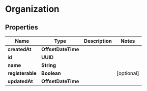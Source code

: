 

# Organization


## Properties

| Name | Type | Description | Notes |
|------------ | ------------- | ------------- | -------------|
|**createdAt** | **OffsetDateTime** |  |  |
|**id** | **UUID** |  |  |
|**name** | **String** |  |  |
|**registerable** | **Boolean** |  |  [optional] |
|**updatedAt** | **OffsetDateTime** |  |  |



